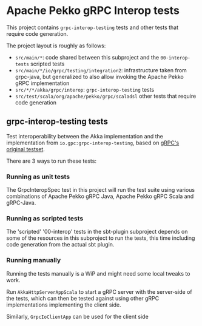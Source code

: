 # Apache Pekko gRPC Interop tests

This project contains `grpc-interop-testing` tests and other tests that require code generation.

The project layout is roughly as follows:

* `src/main/*`: code shared between this subproject and the `00-interop-tests` scripted tests
* `src/main/*/io/grpc/testing/integration2`: infrastructure taken from grpc-java, but generalized to also allow invoking the Apache Pekko gRPC implementation
* `src/*/*/akka/grpc/interop`: `grpc-interop-testing` tests
* `src/test/scala/org/apache/pekko/grpc/scaladsl` other tests that require code generation

## grpc-interop-testing tests

Test interoperability between the Akka implementation and the implementation from `io.gpc:grpc-interop-testing`, based on [gRPC's original testset](https://github.com/grpc/grpc/blob/master/doc/interop-test-descriptions.md).

There are 3 ways to run these tests:

### Running as unit tests

The GrpcInteropSpec test in this project will run the test suite using various
combinations of Apache Pekko gRPC Java, Apache Pekko gRPC Scala and gRPC-Java.

### Running as scripted tests

The 'scripted' '00-interop' tests in the sbt-plugin subproject depends on
some of the resources in this subproject to run the tests, this time including
code generation from the actual sbt plugin.

### Running manually

Running the tests manually is a WiP and might need some local tweaks to work.

Run `AkkaHttpServerAppScala` to start a gRPC server with the server-side of the
tests, which can then be tested against using other gRPC implementations
implementing the client side.

Similarly, `GrpcIoClientApp` can be used for the client side
